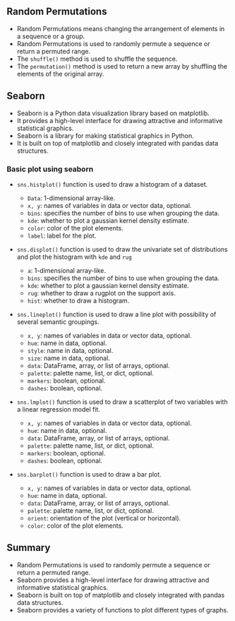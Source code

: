 ## **Random Permutations**

- Random Permutations means changing the arrangement of elements in a sequence or a group.
- Random Permutations is used to randomly permute a sequence or return a permuted range.
- The `shuffle()` method is used to shuffle the sequence.
- The `permutation()` method is used to return a new array by shuffling the elements of the original array.

## **Seaborn**

- Seaborn is a Python data visualization library based on matplotlib.
- It provides a high-level interface for drawing attractive and informative statistical graphics.
- Seaborn is a library for making statistical graphics in Python.
- It is built on top of matplotlib and closely integrated with pandas data structures.

### **Basic plot using seaborn**

- `sns.histplot()` function is used to draw a histogram of a dataset.

  - `Data`: 1-dimensional array-like.
  - `x, y`: names of variables in data or vector data, optional.
  - `bins`: specifies the number of bins to use when grouping the data.
  - `kde`: whether to plot a gaussian kernel density estimate.
  - `color`: color of the plot elements.
  - `label`: label for the plot.

- `sns.displot()` function is used to draw the univariate set of distributions and plot the histogram with `kde` and `rug`

  - `a`: 1-dimensional array-like.
  - `bins`: specifies the number of bins to use when grouping the data.
  - `kde`: whether to plot a gaussian kernel density estimate.
  - `rug`: whether to draw a rugplot on the support axis.
  - `hist`: whether to draw a histogram.

- `sns.lineplot()` function is used to draw a line plot with possibility of several semantic groupings.

  - `x, y`: names of variables in data or vector data, optional.
  - `hue`: name in data, optional.
  - `style`: name in data, optional.
  - `size`: name in data, optional.
  - `data`: DataFrame, array, or list of arrays, optional.
  - `palette`: palette name, list, or dict, optional.
  - `markers`: boolean, optional.
  - `dashes`: boolean, optional.

- `sns.lmplot()` function is used to draw a scatterplot of two variables with a linear regression model fit.

  - `x, y`: names of variables in data or vector data, optional.
  - `hue`: name in data, optional.
  - `data`: DataFrame, array, or list of arrays, optional.
  - `palette`: palette name, list, or dict, optional.
  - `markers`: boolean, optional.
  - `dashes`: boolean, optional.

- `sns.barplot()` function is used to draw a bar plot.
  
  - `x, y`: names of variables in data or vector data, optional.
  - `hue`: name in data, optional.
  - `data`: DataFrame, array, or list of arrays, optional.
  - `palette`: palette name, list, or dict, optional.
  - `orient`: orientation of the plot (vertical or horizontal).
  - `color`: color of the plot elements.

## **Summary**

- Random Permutations is used to randomly permute a sequence or return a permuted range.
- Seaborn provides a high-level interface for drawing attractive and informative statistical graphics.
- Seaborn is built on top of matplotlib and closely integrated with pandas data structures.
- Seaborn provides a variety of functions to plot different types of graphs.

